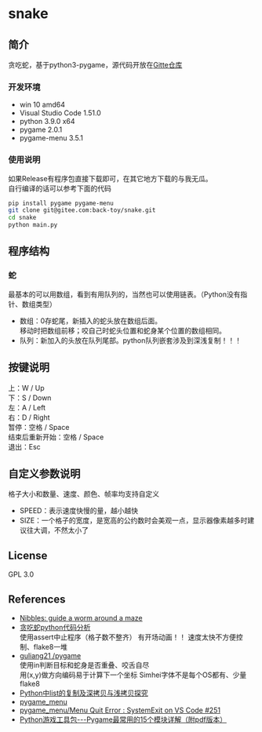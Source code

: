 # snake
## 简介
贪吃蛇，基于python3-pygame，源代码开放在[Gitte仓库](https://gitee.com/back-toy/snake)
### 开发环境
- win 10 amd64
- Visual Studio Code 1.51.0
- python 3.9.0 x64
- pygame 2.0.1
- pygame-menu 3.5.1
### 使用说明
如果Release有程序包直接下载即可，在其它地方下载的与我无瓜。  
自行编译的话可以参考下面的代码
```bash
pip install pygame pygame-menu
git clone git@gitee.com:back-toy/snake.git
cd snake
python main.py
```
## 程序结构
### 蛇
最基本的可以用数组，看到有用队列的，当然也可以使用链表。（Python没有指针、数组类型）
- 数组：0存蛇尾，新插入的蛇头放在数组后面。  
移动时把数组前移；咬自己时蛇头位置和蛇身某个位置的数组相同。
- 队列：新加入的头放在队列尾部。python队列嵌套涉及到深浅复制！！！
## 按键说明
上：W / Up  
下：S / Down  
左：A / Left  
右：D / Right  
暂停：空格 / Space  
结束后重新开始：空格 / Space  
退出：Esc
## 自定义参数说明
格子大小和数量、速度、颜色、帧率均支持自定义
- SPEED：表示速度快慢的量，越小越快
- SIZE：一个格子的宽度，是宽高的公约数时会美观一点，显示器像素越多时建议往大调，不然太小了


## License
GPL 3.0
## References
- [Nibbles: guide a worm around a maze](https://wiki.gnome.org/Apps/Nibbles)
- [贪吃蛇python代码分析](https://blog.csdn.net/weixin_41925383/article/details/99938886)  
使用assert中止程序（格子数不整齐）
有开场动画！！
速度太快不方便控制、flake8一堆  
- [ guliang21 /pygame ](https://github.com/guliang21/pygame)  
使用in判断目标和蛇身是否重叠、咬舌自尽  
用(x,y)做方向编码易于计算下一个坐标
Simhei字体不是每个OS都有、少量flake8
- [Python中list的复制及深拷贝与浅拷贝探究](https://www.cnblogs.com/Black-rainbow/p/9577029.html)
- [pygame_menu](https://pygame-menu.readthedocs.io)
- [pygame_menu/Menu Quit Error : SystemExit on VS Code #251](https://github.com/ppizarror/pygame-menu/issues/251)
- [Python游戏工具包---Pygame最常用的15个模块详解（附pdf版本）](https://cloud.tencent.com/developer/article/1661777)
